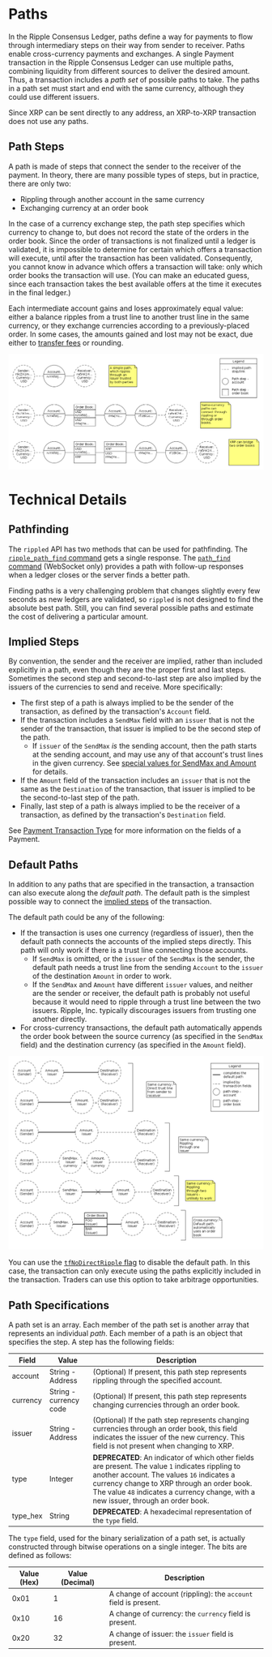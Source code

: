 # Paths #

In the Ripple Consensus Ledger, paths define a way for payments to flow through intermediary steps on their way from sender to receiver. Paths enable cross-currency payments and exchanges. A single Payment transaction in the Ripple Consensus Ledger can use multiple paths, combining liquidity from different sources to deliver the desired amount. Thus, a transaction includes a _path set_ of possible paths to take. The paths in a path set must start and end with the same currency, although they could use different issuers.

Since XRP can be sent directly to any address, an XRP-to-XRP transaction does not use any paths.

## Path Steps ##

A path is made of steps that connect the sender to the receiver of the payment. In theory, there are many possible types of steps, but in practice, there are only two:

* Rippling through another account in the same currency
* Exchanging currency at an order book

In the case of a currency exchange step, the path step specifies which currency to change to, but does not record the state of the orders in the order book. Since the order of transactions is not finalized until a ledger is validated, it is impossible to determine for certain which offers a transaction will execute, until after the transaction has been validated. Consequently, you cannot know in advance which offers a transaction will take: only which order books the transaction will use. (You can make an educated guess, since each transaction takes the best available offers at the time it executes in the final ledger.)

Each intermediate account gains and loses approximately equal value: either a balance ripples from a trust line to another trust line in the same currency, or they exchange currencies according to a previously-placed order. In some cases, the amounts gained and lost may not be exact, due either to [transfer fees](https://ripple.com/knowledge_center/transfer-fees/) or rounding.

[![Diagram of three example paths](img/paths.png)](img/paths.png)



# Technical Details #

## Pathfinding ##

The `rippled` API has two methods that can be used for pathfinding. The [`ripple_path_find` command](rippled-apis.html#ripple-path-find) gets a single response. The [`path_find` command](rippled-apis.html#path-find) (WebSocket only) provides a path with follow-up responses when a ledger closes or the server finds a better path.

Finding paths is a very challenging problem that changes slightly every few seconds as new ledgers are validated, so `rippled` is not designed to find the absolute best path. Still, you can find several possible paths and estimate the cost of delivering a particular amount.


## Implied Steps ##

By convention, the sender and the receiver are implied, rather than included explicitly in a path, even though they are the proper first and last steps. Sometimes the second step and second-to-last step are also implied by the issuers of the currencies to send and receive. More specifically:

* The first step of a path is always implied to be the sender of the transaction, as defined by the transaction's `Account` field.
* If the transaction includes a `SendMax` field with an `issuer` that is not the sender of the transaction, that issuer is implied to be the second step of the path.
    * If `issuer` of the `SendMax` _is_ the sending account, then the path starts at the sending account, and may use any of that account's trust lines in the given currency. See [special values for SendMax and Amount](transactions.html#special-issuer-values-for-sendmax-and-amount) for details.
* If the `Amount` field of the transaction includes an `issuer` that is not the same as the `Destination` of the transaction, that issuer is implied to be the second-to-last step of the path.
* Finally, last step of a path is always implied to be the receiver of a transaction, as defined by the transaction's `Destination` field.

See [Payment Transaction Type](transactions.html#payment) for more information on the fields of a Payment.


## Default Paths ##

In addition to any paths that are specified in the transaction, a transaction can also execute along the _default path_. The default path is the simplest possible way to connect the [implied steps](#implied-steps) of the transaction.

The default path could be any of the following:

* If the transaction is uses one currency (regardless of issuer), then the default path connects the accounts of the implied steps directly. This path will only work if there is a trust line connecting those accounts.
    * If `SendMax` is omitted, or the `issuer` of the `SendMax` is the sender, the default path needs a trust line from the sending `Account` to the `issuer` of the destination `Amount` in order to work.
    * If the `SendMax` and `Amount` have different `issuer` values, and neither are the sender or receiver, the default path is probably not useful because it would need to ripple through a trust line between the two issuers. Ripple, Inc. typically discourages issuers from trusting one another directly.
* For cross-currency transactions, the default path automatically appends the order book between the source currency (as specified in the `SendMax` field) and the destination currency (as specified in the `Amount` field).

[![Diagram of default paths](img/default-paths.png)](img/default-paths.png)

You can use the [`tfNoDirectRipple` flag](transactions.html#payment-flags) to disable the default path. In this case, the transaction can only execute using the paths explicitly included in the transaction. Traders can use this option to take arbitrage opportunities.


## Path Specifications ##

A path set is an array. Each member of the path set is another array that represents an individual _path_. Each member of a path is an object that specifies the step. A step has the following fields:

| Field | Value | Description |
|-------|-------|-------------|
| account | String - Address | (Optional) If present, this path step represents rippling through the specified account. |
| currency | String - currency code | (Optional) If present, this path step represents changing currencies through an order book. |
| issuer | String - Address | (Optional) If the path step represents changing currencies through an order book, this field indicates the issuer of the new currency. This field is not present when changing to XRP. |
| type  | Integer | **DEPRECATED**: An indicator of which other fields are present. The value `1` indicates rippling to another account. The values `16` indicates a currency change to XRP through an order book. The value `48` indicates a currency change, with a new issuer, through an order book. |
| type_hex | String | **DEPRECATED**: A hexadecimal representation of the `type` field. |

The `type` field, used for the binary serialization of a path set, is actually constructed through bitwise operations on a single integer. The bits are defined as follows:

| Value (Hex) | Value (Decimal) | Description |
|-------------|-----------------|-------------|
| 0x01        | 1               | A change of account (rippling): the `account` field is present. |
| 0x10        | 16              | A change of currency: the `currency` field is present. |
| 0x20        | 32              | A change of issuer: the `issuer` field is present. |





